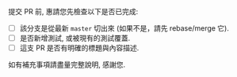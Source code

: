 提交 PR 前, 惠請您先檢查以下是否已完成: 

* [ ] 該分支是從最新 `master` 切出來 (如果不是，請先 rebase/merge 它).  
* [ ] 是否新增測試, 或被現有的測試覆蓋.  
* [ ] 這支 PR 是否有明確的標題與內容描述.  

如有補充事項請盡量完整說明, 感謝您.
